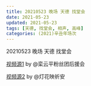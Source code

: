 ```yaml
---
title: 20210523 晚场 天德 找堂会
date: 2021-05-23
updated: 2021-05-23
tags: [天德, 找堂会, 相声, 高峰] 
categories: (2021)辛丑年场次 
---
```

20210523 晚场 天德 找堂会

[视频源1](https://m.weibo.cn/6574451359/4640145099199803 ) by @栾云平粉丝团后援会

[视频源2](https://m.weibo.cn/1950216183/4640150649050745 ) by @灯花映祈安

